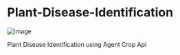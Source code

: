 # Plant-Disease-Identification
![image](https://user-images.githubusercontent.com/63537300/228277576-994a08d6-ceb0-4485-a786-817fd7bde176.png)

Plant Disease Identification using Agent Crop Api
